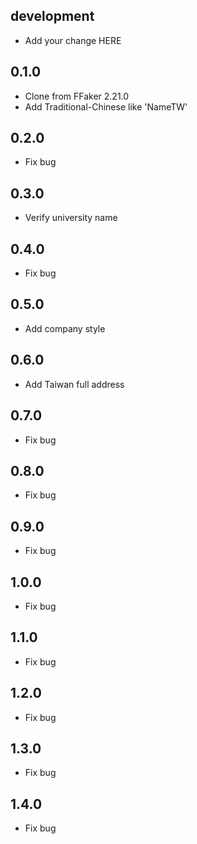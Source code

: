 ## development
  - Add your change HERE

## 0.1.0
  - Clone from FFaker 2.21.0
  - Add Traditional-Chinese like 'NameTW'

## 0.2.0
   - Fix bug

## 0.3.0
   - Verify university name

## 0.4.0
  - Fix bug

## 0.5.0
  - Add company style

## 0.6.0
  - Add Taiwan full address

## 0.7.0
  - Fix bug

## 0.8.0
  - Fix bug

## 0.9.0
  - Fix bug

## 1.0.0
  - Fix bug

## 1.1.0
  - Fix bug

## 1.2.0
  - Fix bug

## 1.3.0
  - Fix bug

## 1.4.0
  - Fix bug
